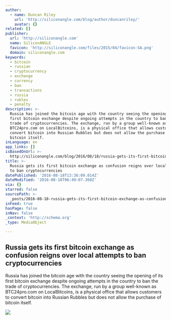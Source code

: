 ```yaml
---
author:
  - name: Duncan Riley
    url: 'http://siliconangle.com/blog/author/duncanriley/'
    avatar: {}
related: []
publisher:
  url: 'http://siliconangle.com'
  name: SiliconANGLE
  favicon: 'http://siliconangle.com/files/2015/04/favicon-SA.png'
  domain: siliconangle.com
keywords:
  - bitcoin
  - russian
  - cryptocurrency
  - exchange
  - currency
  - ban
  - transactions
  - russia
  - rubles
  - penalty
description: >-
  Russia has joined the bitcoin age with the country seeing the opening of its
  first bitcoin exchange despite ongoing attempts in the country to ban the
  trade of cryptocurrencies. The exchange, run by a group well-known as
  BTC24pro.com on LocalBitcoins, is a physical office that allows customers to
  convert bitcoin into Russian Rubbles but does not allow the purchase of
  bitcoin itself.
inLanguage: en
app_links: []
isBasedOnUrl: >-
  http://siliconangle.com/blog/2016/08/18/russia-gets-its-first-bitcoin-exchange-as-confusion-reigns-over-local-attempts-to-ban-cryptocurrencies/
title: >-
  Russia gets its first bitcoin exchange as confusion reigns over local attempts
  to ban cryptocurrencies
datePublished: '2016-08-18T13:36:09.014Z'
dateModified: '2016-08-18T06:49:07.360Z'
via: {}
starred: false
sourcePath: >-
  _posts/2016-08-18-russia-gets-its-first-bitcoin-exchange-as-confusion-reigns-o.md
inFeed: true
hasPage: false
inNav: false
_context: 'http://schema.org'
_type: MediaObject

---
```

<article style=""><h1>Russia gets its first bitcoin exchange as confusion reigns over local attempts to ban cryptocurrencies</h1><p>Russia has joined the bitcoin age with the country seeing the opening of its first bitcoin exchange despite ongoing attempts in the country to ban the trade of cryptocurrencies. The exchange, run by a group well-known as BTC24pro.com on LocalBitcoins, is a physical office that allows customers to convert bitcoin into Russian Rubbles but does not allow the purchase of bitcoin itself.</p><img src="http://siliconangle.com/files/2016/08/800px-thumbnail-800x533.jpg" /></article>